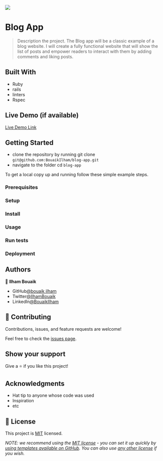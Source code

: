 ![](https://img.shields.io/badge/Microverse-blueviolet)

# Blog App

> Description the project.
The Blog app will be a classic example of a blog website. I will create a fully functional website that will show the list of posts and empower readers to interact with them by adding comments and liking posts.

## Built With

- Ruby
- rails
- linters
- Rspec
## Live Demo (if available)

[Live Demo Link](https://livedemo.com)


## Getting Started

- clone the repository by running
  git clone `git@github.com:BouaikIlham/blog-app.git`
- navigate to the folder
  cd `blog-app`


To get a local copy up and running follow these simple example steps.

### Prerequisites

### Setup

### Install

### Usage

### Run tests

### Deployment



## Authors

👤 **Ilham Bouaik**

- GitHub[@bouaik ilham](https://github.com/BouaikIlham)
- Twitter[@IlhamBouaik](https://twitter.com/IlhamBouaik)
- LinkedIn[@BouaikIlham](https://www.linkedin.com/in/bouaik-ilham-478478230/)


## 🤝 Contributing

Contributions, issues, and feature requests are welcome!

Feel free to check the [issues page](../../issues/).

## Show your support

Give a ⭐️ if you like this project!

## Acknowledgments

- Hat tip to anyone whose code was used
- Inspiration
- etc

## 📝 License

This project is [MIT](./LICENSE) licensed.

_NOTE: we recommend using the [MIT license](https://choosealicense.com/licenses/mit/) - you can set it up quickly by [using templates available on GitHub](https://docs.github.com/en/communities/setting-up-your-project-for-healthy-contributions/adding-a-license-to-a-repository). You can also use [any other license](https://choosealicense.com/licenses/) if you wish._
